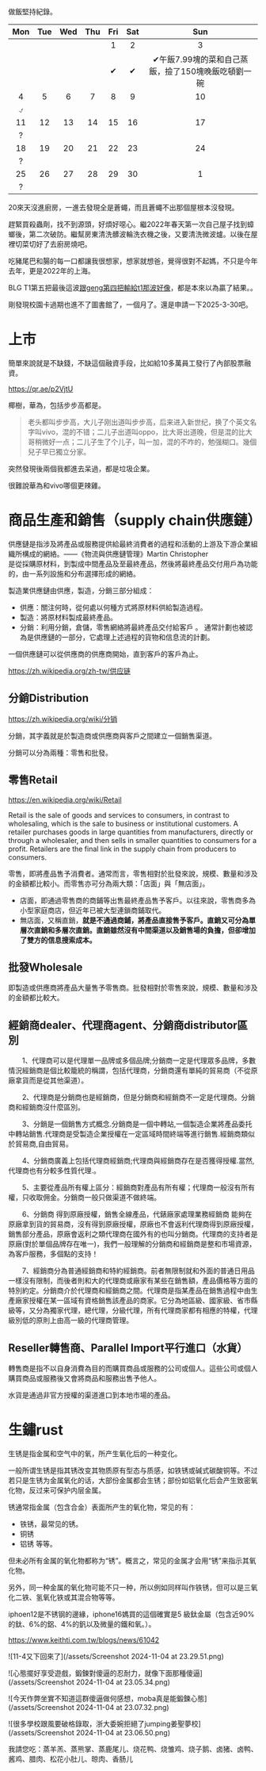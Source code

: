 <!-- ex_nolevel -->
做飯堅持紀錄。

|Mon|Tue|Wed|Thu|Fri|Sat|Sun|
|:-:|:-:|:-:|:-:|:-:|:-:|:-:|
|||||1|2|3|
| | | | |✔|✔|✔午飯7.99塊的菜和自己蒸飯，撿了150塊晚飯吃頓劉一碗|
|4|5|6|7|8|9|10|
|⍻| | | | | | |
|11|12|13|14|15|16|17|
|?| | | | | | |
|18|19|20|21|22|23|24|
|?| | | | | | |
|25|26|27|28|29|30|1|
|?| | | | | | | |

20來天沒進廚房，一進去發現全是蒼蠅，而且蒼蠅不出那個屋根本沒發現。

趕緊買殺蟲劑，找不到源頭，好煩好噁心。繼2022年春天第一次自己屋子找到蟑螂後，第二次破防。繼幫房東清洗髒波輪洗衣機之後，又要清洗微波爐。以後在屋裡切菜切好了去廚房燒吧。

吃豬尾巴和腸的每一口都讓我很想家，想家就想爸，覺得很對不起媽，不只是今年去年，更是2022年的上海。

BLG T1第五把最後這波[跟geng第四把輸給t1那波好像](https://www.zhihu.com/question/2931053715/answer/21378717231)，都是本來以為贏了結果。。

剛發現校園卡過期也進不了圖書館了，一個月了。還是申請一下2025-3-30吧。

# 上市
簡單來說就是不缺錢，不缺這個融資手段，比如給10多萬員工發行了內部股票融資。

https://qr.ae/p2VjtU

椰樹，華為，包括步步高都是。

>老头都叫步步高，大儿子刚出道叫步步高，后来进入新世纪，换了个英文名字叫vivo，混的不错；二儿子出道叫oppo，比大哥出道晚，但是混的比大哥稍微好一点；二儿子生了个儿子，叫一加，混的不咋的，勉强糊口。幾個兒子早已獨立分家。

突然發現後兩個我都進去呆過，都是垃圾企業。

很難說華為和vivo哪個更辣雞。

# 商品生產和銷售（supply chain供應鏈）
供應鏈是指涉及將產品或服務提供給最終消費者的過程和活動的上游及下游企業組織所構成的網絡。——《物流與供應鏈管理》Martin Christopher  
是從採購原材料，到製成中間產品及至最終產品，然後將最終產品交付用戶為功能的，由一系列設施和分布選擇形成的網絡。

製造業供應鏈由供應，製造，分銷三部分組成：

- 供應：關注何時，從何處以何種方式將原材料供給製造過程。
- 製造：將原材料製成最終產品。
- 分銷：利用分銷，倉儲，零售網絡將最終產品交付給客戶 。
通常計劃也被認為是供應鏈的一部分，它處理上述過程的貨物和信息流的計劃。

一個供應鏈可以從供應商的供應商開始，直到客戶的客戶為止。

https://zh.wikipedia.org/zh-tw/供应链
## 分銷Distribution
https://zh.wikipedia.org/wiki/分销

分銷，其字義就是於製造商或供應商與客戶之間建立一個銷售渠道。

分銷可以分為兩種：零售和批發。

## 零售Retail
https://en.wikipedia.org/wiki/Retail

Retail is the sale of goods and services to consumers, in contrast to wholesaling, which is the sale to business or institutional customers. A retailer purchases goods in large quantities from manufacturers, directly or through a wholesaler, and then sells in smaller quantities to consumers for a profit. Retailers are the final link in the supply chain from producers to consumers.

零售，即將產品售予消費者。通常而言，零售相對於批發來說，規模、數量和涉及的金額都比較小。而零售亦可分為兩大類：「店面」與「無店面」。
- 店面，即通過零售商的商鋪等出售最終產品售予客戶。以往來說，零售商多為小型家庭商店，但近年已被大型連鎖商鋪取代。
- 無店面，又稱直銷，**就是不通過商鋪，將產品直接售予客戶。**直銷又可分為單層次直銷和多層次直銷。直銷雖然沒有中間渠道以及銷售場的負擔，但卻增加了雙方的**信息搜索成本。**

## 批發Wholesale

即製造或供應商將產品大量售予零售商。批發相對於零售來說，規模、數量和涉及的金額都比較大。

## 經銷商dealer、代理商agent、分銷商distributor區別
　　1、代理商可以是代理單一品牌或多個品牌;分銷商一定是代理眾多品牌，多數情況經銷商是個比較籠統的稱謂，包括代理商，分銷商還有單純的貿易商（不從原廠拿貨而是從其他渠道）。

　　2、代理商是分銷商也是經銷商，但是分銷商和經銷商不一定是代理商。分銷商和經銷商沒什麼區別。

　　3、分銷是一個銷售方式概念.分銷商是一個中轉站,一個製造企業將產品委托中轉站銷售.代理商是受製造企業授權在一定區域時間終端等進行銷售.經銷商類似於貿易商,自由貿易。

　　4、分銷商廣義上包括代理商經銷商;代理商與經銷商存在是否獲得授權.當然,代理商也有分較多性質代理.。

　　5、主要從產品所有權上區分：經銷商對產品有所有權；代理商一般沒有所有權，只收取佣金。分銷商一般只做渠道不做終端。

　　6、分銷商 得到原廠授權，銷售全線產品，代錶廠家處理業務經銷商 能夠在原廠拿到貨的貿易商，沒有得到原廠授權，原廠也不會返利代理商得到原廠授權，銷售部分產品，原廠會返利之類代理商在國外有的也叫分銷商。代理商的支持者是原廠(對於單個品牌存在唯一)，我們一般理解的分銷商和經銷商是整和市場資源，為客戶服務，多個點的支持！

　　7、經銷商分為普通經銷商和特約經銷商。前者無限制就和外面的普通日用品一樣沒有限制，而後者則和大的代理商或廠家有某些在銷售額，產品價格等方面的特別約定。分銷商介於代理商和經銷商之間。代理商是指某產品在銷售過程中由生產廠家授權在某一區域有資格銷售該產品的商家。它分為地區級、國家級、省市縣級等，又分為獨家代理，總代理，分級代理，所有代理商家都有相應的特權，代理級別低的原則上由高一級的代理商管理。

## Reseller轉售商、Parallel Import平行進口（水貨）
轉售商是指不以自身消費為目的而購買商品或服務的公司或個人。這些公司或個人購買商品或服務後又會將商品和服務出售予他人。

水貨是通過非官方授權的渠道進口到本地市場的產品。

# 生鏽rust

生锈是指金属和空气中的氧，所产生氧化后的一种变化。

一般所谓生锈是指其锈改变其物质原有型态与质感，如铁锈或碱式碳酸铜等。不过若只是生锈为金属氧化的话，大部份金属都会生锈；部份如铝氧化后会产生致密氧化物，反过来可保护内层金属。

锈通常指金属（包含合金）表面所产生的氧化物，常见的有：

- 铁锈，最常见的锈。
- 铜锈
- 铝锈
等等。

但未必所有金属的氧化物都称为“锈”。概言之，常见的金属才会用“锈”来指示其氧化物。

另外，同一种金属的氧化物可能不只一种，所以例如同样叫作铁锈，但可以是三氧化二铁、氢氧化铁或其混合物等等。

iphoen12是不锈钢的邊緣，iphone16媽買的這個確實是5 級鈦金屬（包含近90%的鈦、6%的鋁、4%的釩以及微量的鐵和氧。）。

https://www.keithti.com.tw/blogs/news/61042

![11-4又下回來了](/assets/Screenshot 2024-11-04 at 23.29.51.png)

![心態擺好享受遊戲，鍛鍊對傻逼的忍耐力，就像下面那種傻逼](/assets/Screenshot 2024-11-04 at 23.05.34.png)

![今天作弊坐實不知道這群傻逼做何感想，moba真是能鍛鍊心態](/assets/Screenshot 2024-11-04 at 23.07.32.png)

![很多學校跟風要破格錄取，浙大委婉拒絕了jumping姜聖夢校](/assets/Screenshot 2024-11-04 at 23.06.50.png)

我請您吃：蒸羊羔、蒸熊掌、蒸鹿尾儿、烧花鸭、烧雏鸡、烧子鹅、卤猪、卤鸭、酱鸡、腊肉、松花小肚儿、晾肉、香肠儿